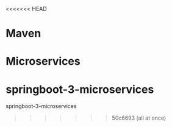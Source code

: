 <<<<<<< HEAD
# Maven
Microservices
=======
# springboot-3-microservices
springboot-3-microservices
>>>>>>> 50c6693 (all at once)
